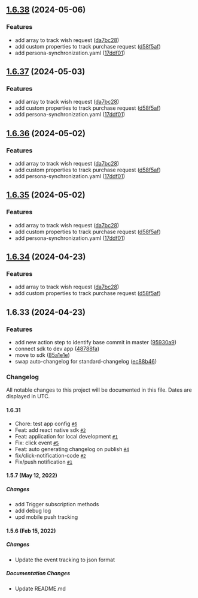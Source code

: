 ## [1.6.38](https://github.com/Rees46/react-native-sdk/compare/v1.6.33...v1.6.38) (2024-05-06)


### Features

* add array to track wish request ([da7bc28](https://github.com/Rees46/react-native-sdk/commit/da7bc284bcb48e2d7deb09718618587aba0e5deb))
* add custom properties to track purchase request ([d58f5af](https://github.com/Rees46/react-native-sdk/commit/d58f5af7dac7599e08946cd57d12144d8f78ebed))
* add persona-synchronization.yaml ([17ddf01](https://github.com/Rees46/react-native-sdk/commit/17ddf01a79b79cebf898cd7d68c2cc5949b3840f))



## [1.6.37](https://github.com/Rees46/react-native-sdk/compare/v1.6.33...v1.6.37) (2024-05-03)


### Features

* add array to track wish request ([da7bc28](https://github.com/Rees46/react-native-sdk/commit/da7bc284bcb48e2d7deb09718618587aba0e5deb))
* add custom properties to track purchase request ([d58f5af](https://github.com/Rees46/react-native-sdk/commit/d58f5af7dac7599e08946cd57d12144d8f78ebed))
* add persona-synchronization.yaml ([17ddf01](https://github.com/Rees46/react-native-sdk/commit/17ddf01a79b79cebf898cd7d68c2cc5949b3840f))



## [1.6.36](https://github.com/Rees46/react-native-sdk/compare/v1.6.33...v1.6.36) (2024-05-02)


### Features

* add array to track wish request ([da7bc28](https://github.com/Rees46/react-native-sdk/commit/da7bc284bcb48e2d7deb09718618587aba0e5deb))
* add custom properties to track purchase request ([d58f5af](https://github.com/Rees46/react-native-sdk/commit/d58f5af7dac7599e08946cd57d12144d8f78ebed))
* add persona-synchronization.yaml ([17ddf01](https://github.com/Rees46/react-native-sdk/commit/17ddf01a79b79cebf898cd7d68c2cc5949b3840f))



## [1.6.35](https://github.com/Rees46/react-native-sdk/compare/v1.6.33...v1.6.35) (2024-05-02)


### Features

* add array to track wish request ([da7bc28](https://github.com/Rees46/react-native-sdk/commit/da7bc284bcb48e2d7deb09718618587aba0e5deb))
* add custom properties to track purchase request ([d58f5af](https://github.com/Rees46/react-native-sdk/commit/d58f5af7dac7599e08946cd57d12144d8f78ebed))
* add persona-synchronization.yaml ([17ddf01](https://github.com/Rees46/react-native-sdk/commit/17ddf01a79b79cebf898cd7d68c2cc5949b3840f))



## [1.6.34](https://github.com/Rees46/react-native-sdk/compare/v1.6.33...v1.6.34) (2024-04-23)


### Features

* add array to track wish request ([da7bc28](https://github.com/Rees46/react-native-sdk/commit/da7bc284bcb48e2d7deb09718618587aba0e5deb))
* add custom properties to track purchase request ([d58f5af](https://github.com/Rees46/react-native-sdk/commit/d58f5af7dac7599e08946cd57d12144d8f78ebed))



## 1.6.33 (2024-04-23)


### Features

* add new action step to identify base commit in master ([95930a9](https://github.com/Rees46/react-native-sdk/commit/95930a98b1e13456a84c5fb2531a5f5bbfc66365))
* connect sdk to dev app ([48788fa](https://github.com/Rees46/react-native-sdk/commit/48788fa9b393207266e55d62ee3f3cfb8954b525))
* move to sdk ([85a1e1e](https://github.com/Rees46/react-native-sdk/commit/85a1e1e6aa64d0ae962a5daa1c6eeab6af5fb1fe))
* swap auto-changelog for standard-changelog ([ec88b46](https://github.com/Rees46/react-native-sdk/commit/ec88b46a239c11e8e889eef34d9cee4e92243ac4))



### Changelog

All notable changes to this project will be documented in this file. Dates are displayed in UTC.

#### 1.6.31

- Chore: test app config [`#6`](https://github.com/rees46/mobile/pull/6)
- Feat: add react native sdk [`#2`](https://github.com/rees46/mobile/pull/2)
- Feat: application for local development [`#1`](https://github.com/rees46/mobile/pull/1)
- Fix: click event [`#5`](https://github.com/rees46/mobile/pull/5)
- Feat: auto generating changelog on publish [`#4`](https://github.com/rees46/mobile/pull/4)
- fix/click-notification-code [`#2`](https://github.com/rees46/mobile/pull/2)
- Fix/push notification [`#1`](https://github.com/rees46/mobile/pull/1)

<!-- auto-changelog-above -->
#### 1.5.7 (May 12, 2022)
##### Changes
* add Trigger subscription methods
* add debug log
* upd mobile push tracking

#### 1.5.6 (Feb 15, 2022)
##### Changes

* Update the event tracking to json format

##### Documentation Changes

* Update README.md
